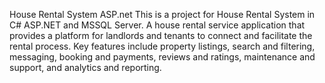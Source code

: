 House Rental System ASP.net
This is a project for House Rental System in C# ASP.NET and MSSQL Server.
A house rental service application that provides a platform for landlords and tenants to connect and facilitate the rental process. Key features include property listings, search and filtering, messaging, booking and payments, reviews and ratings, maintenance and support, and analytics and reporting.
